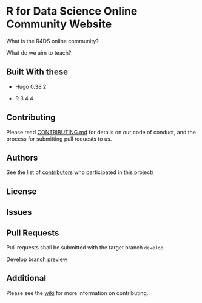 
R for Data Science Online Community Website
===========================================

What is the R4DS online community?

What do we aim to teach?

Built With these
----------

-   Hugo 0.38.2

-   R 3.4.4

Contributing
------------

Please read [CONTRIBUTING.md](https://github.com/rfordatascience/website/blob/master/.github/contributing.md) for details on our code of conduct, and the process for submitting pull requests to us.

Authors
-------

See the list of [contributors](https://github.com/rfordatascience/website/contributors) who participated in this project/

License
-------

Issues
------

Pull Requests
-------------

Pull requests shall be submitted with the target branch `develop`.

[Develop branch preview](https://develop-rfordatasci.netlify.com/)

Additional
----------

Please see the [wiki](https://github.com/rfordatascience/website/wiki) for more information on contributing.
